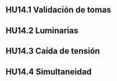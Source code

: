 ## HU14.1 Validación de tomas
## HU14.2 Luminarias
## HU14.3 Caída de tensión
## HU14.4 Simultaneidad

